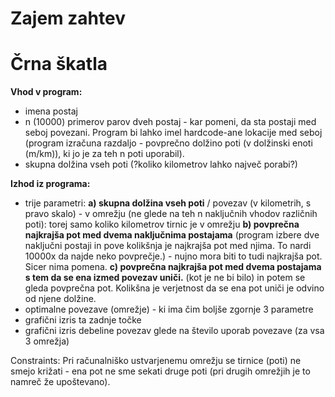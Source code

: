 # Zajem zahtev


# Črna škatla
  **Vhod v program:**
  - imena postaj
  - n (10000) primerov parov dveh postaj - kar pomeni, da sta postaji med seboj povezani. Program bi lahko imel hardcode-ane lokacije med seboj (program izračuna razdaljo - povprečno dolžino poti (v dolžinski enoti (m/km)), ki jo je za teh n poti uporabil).
  - skupna dolžina vseh poti (?koliko kilometrov lahko največ porabi?)
  
  **Izhod iz programa:**
  - trije parametri: 
  **a) skupna dolžina vseh poti** / povezav (v kilometrih, s pravo skalo) - v omrežju (ne glede na teh n naključnih vhodov različnih poti): torej samo koliko kilometrov tirnic je v omrežju
  **b) povprečna najkrajša pot med dvema naključnima postajama** (program izbere dve naključni postaji in pove kolikšnja je najkrajša pot med njima. To nardi 10000x da najde neko povprečje.) - nujno mora biti to tudi najkrajša pot. Sicer nima pomena. 
  **c) povprečna najkrajša pot med dvema postajama s tem da se ena izmed povezav uniči.** (kot je ne bi bilo) in potem se gleda povprečna pot. Kolikšna je verjetnost da se ena pot uniči je odvino od njene dolžine.
  - optimalne povezave (omrežje) - ki ima čim boljše zgornje 3 parametre
  - grafični izris ta zadnje točke
  - grafični izris debeline povezav glede na število uporab povezave (za vsa 3 omrežja)
  
  Constraints:
  Pri računalniško ustvarjenemu omrežju se tirnice (poti) ne smejo križati - ena pot ne sme sekati druge poti (pri drugih omrežjih je to namreč že upoštevano).
